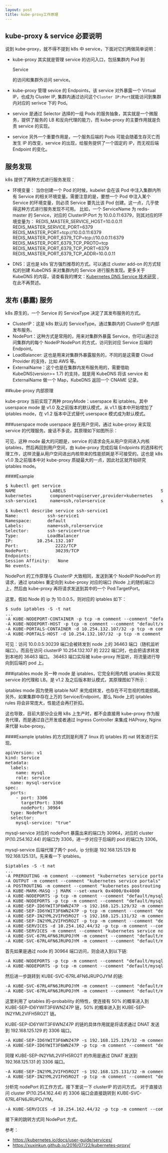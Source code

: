 ```yaml
---
layout: post
title: kube-proxy工作原理
---
```


## kube-proxy & service 必要说明

说到 kube-proxy，就不得不提到 k8s 中 service，下面对它们两做简单说明：

* kube-proxy 其实就是管理 service 的访问入口，包括集群内 Pod 到 

    <msreadoutspan class="msreadout-line-highlight msreadout-inactive-highlight">Service</msreadoutspan>

    <msreadoutspan class="msreadout-line-highlight msreadout-inactive-highlight"> 的访问和集群外访问 <msreadoutspan class="msreadout-word-highlight">service</msreadoutspan>。</msreadoutspan>

* kube-proxy 管理 sevice 的 Endpoints，该 service 对外暴露一个 Virtual IP，也成为 Cluster IP, 集群内通过访问这个`Cluster IP:Port`就能访问到集群内对应的 serivce 下的 Pod。
* service 是通过 Selector 选择的一组 Pods 的服务抽象，其实就是一个微服务，提供了服务的 LB 和反向代理的能力，而 kube-proxy 的主要作用就是负责 service 的实现。
* service 另外一个重要作用是，一个服务后端的 Pods 可能会随着生存灭亡而发生 IP 的改变，service 的出现，给服务提供了一个固定的 IP，而无视后端 Endpoint 的变化。

## 服务发现

k8s 提供了两种方式进行服务发现：

*  环境变量： 当你创建一个 Pod 的时候，kubelet 会在该 Pod 中注入集群内所有 Service 的相关环境变量。需要注意的是，要想一个 Pod 中注入某个 Service 的环境变量，则必须 Service 要先比该 Pod 创建。这一点，几乎使得这种方式进行服务发现不可用。
     比如，一个 ServiceName 为 redis-master 的 Service，对应的 ClusterIP:Port 为 10.0.0.11:6379，则其对应的环境变量为：
     	REDIS_MASTER_SERVICE_HOST=10.0.0.11 	REDIS_MASTER_SERVICE_PORT=6379 	REDIS_MASTER_PORT=tcp://10.0.0.11:6379 	REDIS_MASTER_PORT_6379_TCP=tcp://10.0.0.11:6379 	REDIS_MASTER_PORT_6379_TCP_PROTO=tcp 	REDIS_MASTER_PORT_6379_TCP_PORT=6379 	REDIS_MASTER_PORT_6379_TCP_ADDR=10.0.0.11

*  DNS：这也是 k8s 官方强烈推荐的方式。可以通过 cluster add-on 的方式轻松的创建 KubeDNS 来对集群内的 Service 进行服务发现。更多关于 KubeDNS 的内容，请查看我的博文：[Kubernetes DNS Service 技术研究](http://blog.csdn.net/waltonwang/article/details/54317082) , 在此不再赘述。

## 发布 (暴露) 服务

k8s 原生的，一个 Service 的 ServiceType 决定了其发布服务的方式。

* ClusterIP：这是 k8s 默认的 ServiceType。通过集群内的 ClusterIP 在内部发布服务。
* NodePort：这种方式是常用的，用来对集群外暴露 Service，你可以通过访问集群内的每个 NodeIP:NodePort 的方式，访问到对应 Service 后端的 Endpoint。
* LoadBalancer: 这也是用来对集群外暴露服务的，不同的是这需要 Cloud Provider 的支持，比如 AWS 等。
* ExternalName：这个也是在集群内发布服务用的，需要借助 KubeDNS(version>= 1.7) 的支持，就是用 KubeDNS 将该 service 和 ExternalName 做一个 Map，KubeDNS 返回一个 CNAME 记录。

\##kube-proxy 内部原理

kube-proxy 当前实现了两种 proxyMode：userspace 和 iptables。其中 userspace mode 是 v1.0 及之前版本的默认模式，从 v1.1 版本中开始增加了 iptables mode，在 v1.2 版本中正式替代 userspace 模式成为默认模式。

\###userspace mode userspace 是在用户空间，通过 kube-proxy 来实现 service 的代理服务。废话不多说，其原理如下如图所示： 

可见，这种 mode 最大的问题是，service 的请求会先从用户空间进入内核 iptables，然后再回到用户空间，由 kube-proxy 完成后端 Endpoints 的选择和代理工作，这样流量从用户空间进出内核带来的性能损耗是不可接受的。这也是 k8s v1.0 及之前版本中对 kube-proxy 质疑最大的一点，因此社区就开始研究 iptables mode。

\####Example

<pre>
$ kubectl get service
NAME             LABELS                                    SELECTOR              IP(S)            PORT(S)
kubernetes       component=apiserver,provider=kubernetes   <none>                10.254.0.1       443/TCP
ssh-service1     name=ssh,role=service                     ssh-service=true      10.254.132.107   2222/TCP

$ kubectl describe service ssh-service1 
Name:			ssh-service1
Namespace:		default
Labels:			name=ssh,role=service
Selector:		ssh-service=true
Type:			LoadBalancer
IP:			10.254.132.107
Port:			<unnamed>	2222/TCP
NodePort:		<unnamed>	30239/TCP
Endpoints:		<none>
Session Affinity:	None
No events.
</pre>

NodePort 的工作原理与 ClusterIP 大致相同，发送到某个 NodeIP:NodePort 的请求，通过 iptables 重定向到 kube-proxy 对应的端口 (Node 上的随机端口) 上，然后由 kube-proxy 再将请求发送到其中的一个 Pod:TargetPort。

这里，假如 Node 的 ip 为 10.0.0.5，则对应的 iptables 如下：

<pre>
$ sudo iptables -S -t nat
...
-A KUBE-NODEPORT-CONTAINER -p tcp -m comment --comment "default/ssh-service1:" -m tcp --dport 30239 -j REDIRECT --to-ports 36463
-A KUBE-NODEPORT-HOST -p tcp -m comment --comment "default/ssh-service1:" -m tcp --dport 30239 -j DNAT --to-destination 10.0.0.5:36463
-A KUBE-PORTALS-CONTAINER -d 10.254.132.107/32 -p tcp -m comment --comment "default/ssh-service1:" -m tcp --dport 2222 -j REDIRECT --to-ports 36463
-A KUBE-PORTALS-HOST -d 10.254.132.107/32 -p tcp -m comment --comment "default/ssh-service1:" -m tcp --dport 2222 -j DNAT --to-destination 10.0.0.5:36463
</pre>

可见：访问 10.0.0.5:30239 端口会被转发到 node 上的 36463 端口（随机监听端口）。而且在访问 clusterIP 10.254.132.107 的 2222 端口时，也会把请求转发到本地的 36463 端口。 36463 端口实际被 kube-proxy 所监听，将流量进行导向到后端的 pod 上。

\###iptables mode 另一种 mode 是 iptables，它完全利用内核 iptables 来实现 service 的代理和 LB。是 v1.2 及之后版本默认模式，其原理图如下所示： 

iptables mode 因为使用 iptable NAT 来完成转发，也存在不可忽视的性能损耗。另外，如果集群中存在上万的 Service/Endpoint，那么 Node 上的 iptables rules 将会非常庞大，性能还会再打折扣。

这也导致，目前大部分企业用 k8s 上生产时，都不会直接用 kube-proxy 作为服务代理，而是通过自己开发或者通过 Ingress Controller 来集成 HAProxy, Nginx 来代替 kube-proxy。

\####Example iptables 的方式则是利用了 linux 的 iptables 的 nat 转发进行实现。

<pre>
apiVersion: v1
kind: Service
metadata:
  labels:
    name: mysql
    role: service
  name: mysql-service
spec:
  ports:
    - port: 3306
      targetPort: 3306
      nodePort: 30964
  type: NodePort
  selector:
    mysql-service: "true"
</pre>

mysql-service 对应的 nodePort 暴露出来的端口为 30964，对应的 cluster IP(10.254.162.44) 的端口为 3306，进一步对应于后端的 pod 的端口为 3306。

mysql-service 后端代理了两个 pod，ip 分别是 192.168.125.129 和 192.168.125.131。先来看一下 iptables。

<pre>
$iptables -S -t nat
...
-A PREROUTING -m comment --comment "kubernetes service portals" -j KUBE-SERVICES
-A OUTPUT -m comment --comment "kubernetes service portals" -j KUBE-SERVICES
-A POSTROUTING -m comment --comment "kubernetes postrouting rules" -j KUBE-POSTROUTING
-A KUBE-MARK-MASQ -j MARK --set-xmark 0x4000/0x4000
-A KUBE-NODEPORTS -p tcp -m comment --comment "default/mysql-service:" -m tcp --dport 30964 -j KUBE-MARK-MASQ
-A KUBE-NODEPORTS -p tcp -m comment --comment "default/mysql-service:" -m tcp --dport 30964 -j KUBE-SVC-67RL4FN6JRUPOJYM
-A KUBE-SEP-ID6YWIT3F6WNZ47P -s 192.168.125.129/32 -m comment --comment "default/mysql-service:" -j KUBE-MARK-MASQ
-A KUBE-SEP-ID6YWIT3F6WNZ47P -p tcp -m comment --comment "default/mysql-service:" -m tcp -j DNAT --to-destination 192.168.125.129:3306
-A KUBE-SEP-IN2YML2VIFH5RO2T -s 192.168.125.131/32 -m comment --comment "default/mysql-service:" -j KUBE-MARK-MASQ
-A KUBE-SEP-IN2YML2VIFH5RO2T -p tcp -m comment --comment "default/mysql-service:" -m tcp -j DNAT --to-destination 192.168.125.131:3306
-A KUBE-SERVICES -d 10.254.162.44/32 -p tcp -m comment --comment "default/mysql-service: cluster IP" -m tcp --dport 3306 -j KUBE-SVC-67RL4FN6JRUPOJYM
-A KUBE-SERVICES -m comment --comment "kubernetes service nodeports; NOTE: this must be the last rule in this chain" -m addrtype --dst-type LOCAL -j KUBE-NODEPORTS
-A KUBE-SVC-67RL4FN6JRUPOJYM -m comment --comment "default/mysql-service:" -m statistic --mode random --probability 0.50000000000 -j KUBE-SEP-ID6YWIT3F6WNZ47P
-A KUBE-SVC-67RL4FN6JRUPOJYM -m comment --comment "default/mysql-service:" -j KUBE-SEP-IN2YML2VIFH5RO2T
</pre>

首先如果是通过 node 的 30964 端口访问，则会进入到以下链:

<pre>
-A KUBE-NODEPORTS -p tcp -m comment --comment "default/mysql-service:" -m tcp --dport 30964 -j KUBE-MARK-MASQ
-A KUBE-NODEPORTS -p tcp -m comment --comment "default/mysql-service:" -m tcp --dport 30964 -j KUBE-SVC-67RL4FN6JRUPOJYM
</pre>

然后进一步跳转到 KUBE-SVC-67RL4FN6JRUPOJYM 的链:

<pre>
-A KUBE-SVC-67RL4FN6JRUPOJYM -m comment --comment "default/mysql-service:" -m statistic --mode random --probability 0.50000000000 -j KUBE-SEP-ID6YWIT3F6WNZ47P
-A KUBE-SVC-67RL4FN6JRUPOJYM -m comment --comment "default/mysql-service:" -j KUBE-SEP-IN2YML2VIFH5RO2T
</pre>

这里利用了 iptables 的–probability 的特性，使连接有 50% 的概率进入到 KUBE-SEP-ID6YWIT3F6WNZ47P 链，50% 的概率进入到 KUBE-SEP-IN2YML2VIFH5RO2T 链。

KUBE-SEP-ID6YWIT3F6WNZ47P 的链的具体作用就是将请求通过 DNAT 发送到 192.168.125.129 的 3306 端口。

<pre>
-A KUBE-SEP-ID6YWIT3F6WNZ47P -s 192.168.125.129/32 -m comment --comment "default/mysql-service:" -j KUBE-MARK-MASQ
-A KUBE-SEP-ID6YWIT3F6WNZ47P -p tcp -m comment --comment "default/mysql-service:" -m tcp -j DNAT --to-destination 192.168.125.129:3306
</pre>

同理 KUBE-SEP-IN2YML2VIFH5RO2T 的作用是通过 DNAT 发送到 192.168.125.131 的 3306 端口。

<pre>
-A KUBE-SEP-IN2YML2VIFH5RO2T -s 192.168.125.131/32 -m comment --comment "default/mysql-service:" -j KUBE-MARK-MASQ
-A KUBE-SEP-IN2YML2VIFH5RO2T -p tcp -m comment --comment "default/mysql-service:" -m tcp -j DNAT --to-destination 192.168.125.131:3306
</pre>

分析完 nodePort 的工作方式，接下里说一下 clusterIP 的访问方式。 对于直接访问 cluster IP(10.254.162.44) 的 3306 端口会直接跳转到 KUBE-SVC-67RL4FN6JRUPOJYM。

<pre>
-A KUBE-SERVICES -d 10.254.162.44/32 -p tcp -m comment --comment "default/mysql-service: cluster IP" -m tcp --dport 3306 -j KUBE-SVC-67RL4FN6JRUPOJYM
</pre>

接下来的跳转方式同 NodePort 方式。

参考：

* https://kubernetes.io/docs/user-guide/services/
* https://xuxinkun.github.io/2016/07/22/kubernetes-proxy/
